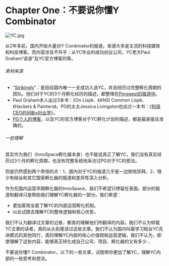# Chapter One：不要说你懂Y Combinator

![YC.jpg](http://upload-images.jianshu.io/upload_images/6053-8543f844f99fdfed.jpg)

从2年多前，国内开始大量对Y Combinator的报道。来源大多是主流的科技媒体和科技博客。而内容涉及不外乎：从YC毕业的成功创业公司，YC老大Paul Graham“语录”及YC官方博客的等。

###### 素材来源
- “[Strikingly](https://www.strikingly.com/)”：是目前国内唯一一支成功入选YC，并且经历过完整孵化周期的团队。他们对于YC的3个月孵化经历的描述，都整理在[Pingwest的报道中](http://www.pingwest.com/strikingly/)。
- Paul Graham本人出过3本书：《On Lisp》、《ANSI Common Lisp》、《Hackers & Painters》。PG的太太Jessica Livingston也出过一本书：《[科技CEO的创新x创业学](http://www.jianshu.com/p/9ad7ad57f718)》。
- [PG个人的博客](http://paulgraham.com/)，以及YC的官方博客对于YC孵化计划的描述，都是最直接且准确的。

###### 一些理解
其实作为我们（InnoSpace孵化器本身）也不能说真正了解YC，我们没有真实经历过3个月的孵化周期，也没有完整系统地采访过PG对于YC的想法。

但是仍然感到两个奇怪的点：1、国内对于YC的报道几乎是一边倒地崇拜。2、很少有硅谷和其它国家孵化器的报道和差异性深入分析。

作为在国内运营早期孵化器的InnoSpace，我们不希望只停留在表面。部分的报道和翻译只是帮助我们理解YC孵化器的一部分。我们希望：
- 更加客观全面了解YC的内部运营孵化机制。
- 以此试图去理解YC的整体逻辑和核心优势。

我们不认为翻译过文章的记者，都真的理解他们所翻译的内容。我们不认为转载YC文章的读者，真的从头到尾读过这些文章。我们不认为国内叫嚣学习硅谷YC先进模式的其他同行，真的理解YC内部的核心价值观和运营逻辑。我们不认为，即使理解了这些内容，能够真正转化成自己公司、项目、孵化器的又有多少...

不要说你懂Y Combinator，以下的一些文章，试图带你更加了解YC，理解YC内部的一些思考和想法。

